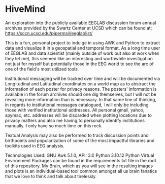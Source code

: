 # HiveMind
An exploration into the publicly available EEGLAB discussion forum annual archives provided by the Swartz Center at UCSD which can be found at:
https://sccn.ucsd.edu/pipermail/eeglablist/

This is a fun, personal project to indulge in using AWK and Python to extract data and visualize it in a geospatial and temporal format.  As a long time user of EEGLAB and data scientist (mainly outside of work but also at work when they let me), this seemed like an interesting and worthwhile investigation not just for myself but potentially those in the EEG world to see the arc of one of the field's most utilized tools.  

Institutional messaging will be tracked over time and will be documented via Longitudinal and Latitudinal coordinates on a world map as to abstract the information of each poster for privacy reasons.  The posters' information is available in the forum archives should one dig themselves, but I will not be revealing more information than is necessary.  In that same line of thinking, in regards to institutional messages catalogued, I will only be including those with verified institutional addresses.  All personal gmail, yahoo, spymac, etc. addresses will be discarded when plotting locations due to privacy matters and also me having to personally identify institutions manually.  I only have so much time on this rock.

Textual Analysis may also be performed to track discussion points and birthpoints and popularization of some of the most impactful libraries and toolkits used in EEG analysis.

Technologies Used:
GNU Awk 5.1.0, API: 3.0
Python 3.10.12
Python Virtual Environment Packages can be found in the requirements.txt file in the root of this repository.
My Brain, which as you will see in the resulting images and plots is an individual-based tool common amongst all us brain fanatics that we love to think and talk about tirelessly.
